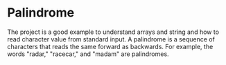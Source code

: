 # Palindrome
The project is a good example to understand arrays and string and how to read character value from standard input. A palindrome is a sequence of characters that reads the same forward as backwards. For example, the words "radar," "racecar," and "madam" are palindromes.
